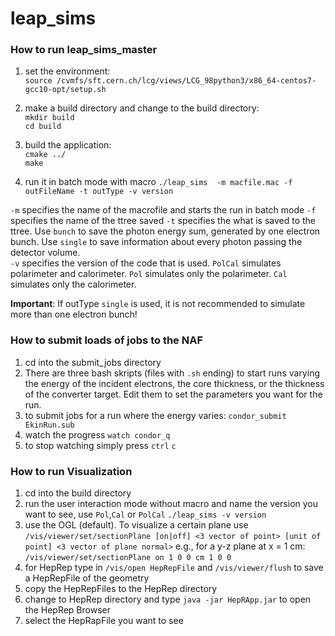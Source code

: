 # leap_sims

### How to run leap_sims_master  
1.  set the environment:  
  `source /cvmfs/sft.cern.ch/lcg/views/LCG_98python3/x86_64-centos7-gcc10-opt/setup.sh`  

2.  make a build directory and change to the build directory:  
  `mkdir build`  
  `cd build`  

3. build the application:  
  `cmake ../`  
  `make`  
4. run it in batch mode with macro
  `./leap_sims  -m macfile.mac -f outFileName -t outType -v version`

  `-m` specifies the name of the macrofile and starts the run in batch mode
  `-f` specifies the name of the ttree saved
  `-t` specifies the what is saved to the ttree. Use `bunch` to save the photon energy sum, generated by one electron bunch. Use `single` to save information about every photon passing the detector volume.   
  `-v` specifies the version of the code that is used. `PolCal` simulates polarimeter and calorimeter. `Pol` simulates only the polarimeter. `Cal` simulates only the calorimeter.

  **Important**: If outType `single` is used, it is not recommended to simulate more than one electron bunch!

  ### How to submit loads of jobs to the NAF
  1. cd into the submit_jobs directory
  2. There are three bash skripts (files with `.sh` ending) to start runs varying the energy of the incident electrons, the core thickness, or the thickness of the converter target. Edit them to set the parameters you want for the run.
  3. to submit jobs for a run where the energy varies:
  `condor_submit EkinRun.sub`   
  4. watch the progress
  `watch condor_q`
  5. to stop watching simply press `ctrl` `c`

  ### How to run Visualization
  1. cd into the build directory
  2. run the user interaction mode without macro and name the version you want to see, use
     `Pol`,`Cal` or `PolCal`
  `./leap_sims -v version`   
  2. use the OGL (default). To visualize a certain plane use
     `/vis/viewer/set/sectionPlane [on|off] <3 vector of point> [unit of point] <3 vector of plane normal>`
     e.g., for a y-z plane at x = 1 cm:
     `/vis/viewer/set/sectionPlane on 1 0 0 cm 1 0 0`
  3. for HepRep type in `/vis/open HepRepFile` and `/vis/viewer/flush` to save a         HepRepFile of the geometry
  4. copy the HepRepFiles to the HepRep directory
  5. change to HepRep directory and type `java -jar HepRApp.jar` to open the HepRep Browser
  6. select the HepRapFile you want to see
